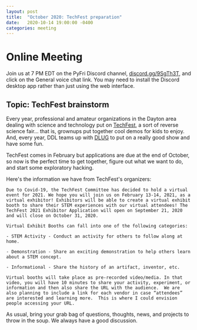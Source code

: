 ```yaml
---
layout: post
title:  "October 2020: TechFest preparation" 
date:   2020-10-14 19:00:00 -0400
categories: meeting
---
```


# Online Meeting 

Join us at 7 PM EDT on the PyFri Discord channel, [discord.gg/9SgTh3T](https://discord.gg/9SgTh3T), and click on the 
General voice chat link.  You may need to install the Discord desktop app rather than just using 
the web interface.

## Topic: TechFest brainstorm 

Every year, professional and amateur organizations in the Dayton area 
dealing with science and technology put on [TechFest](http://www.techfestdayton.org/), 
a sort of reverse science fair... that is, grownups put together cool 
demos for kids to enjoy.  And, every year, DDL teams up with 
[DLUG](https://www.dma1.org/linux/) to put on a really good show and have some fun.

TechFest comes in February but applications are due at the end of 
October, so now is the perfect time to get together, figure out what 
we want to do, and start some exploratory hacking.
 
Here's the information we have from TechFest's organizers: 

    Due to Covid-19, the TechFest Committee has decided to hold a virtual event for 2021. We hope you will join us on February 13-14, 2021, as a virtual exhibitor! Exhibitors will be able to create a virtual exhibit booth to share their STEM experiences with our virtual attendees! The TechFest 2021 Exhibitor Application will open on September 21, 2020 and will close on October 31, 2020. 

    Virtual Exhibit Booths can fall into one of the following categories:

    - STEM Activity - Conduct an activity for others to follow along at home.

    - Demonstration - Share an exciting demonstration to help others learn about a STEM concept.

    - Informational - Share the history of an artifact, inventor, etc.

    Virtual booths will take place as pre-recorded video/media. In that video, you will have 10 minutes to share your activity, experiment, or information and then also share the URL with the audience.  We are also planning to include a link for each vendor in case “attendees” are interested and learning more.  This is where I could envision people accessing your URL. 
  
As usual, bring your grab bag of questions, thoughts, news, and 
projects to throw in the soup.  We always have a good discussion.

